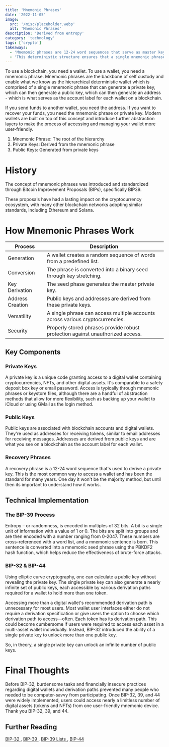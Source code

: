 ```yaml
---
title: 'Mnemonic Phrases'
date: '2022-11-05'
image:
  src: '/misc/placeholder.webp'
  alt: 'Mnemonic Phrases'
description: 'Derived from entropy'
category: 'technology'
tags: ['crypto']
takeaways:
  - 'Mnemonic phrases are 12-24 word sequences that serve as master keys for cryptocurrency wallets and are the foundation of the hierarchical deterministic wallet which we all know and love.'
  - 'This deterministic structure ensures that a single mnemonic phrase can generate an extensive array of wallet accounts, consistently producing the same sequence when input.'
---
```


To use a blockchain, you need a wallet. To use a wallet, you need a mnemonic phrase. Mnemonic phrases are the backbone of self custody and enable what we know as the hierarchical deterministic wallet which is comprised of a single mnemonic phrase that can generate a private key, which can then generate a public key, which can then generate an address - which is what serves as the account label for each wallet on a blockchain.

If you send funds to another wallet, you need the address. If you want to recover your funds, you need the mnemonic phrase or private key. Modern wallets are built on top of this concept and introduce further abstraction layers to make the process of accessing and managing your wallet more user-friendly.

1. Mnemonic Phrase: The root of the hierarchy
2. Private Keys: Derived from the mnemonic phrase
3. Public Keys: Generated from private keys

# History

The concept of mnemonic phrases was introduced and standardized through Bitcoin Improvement Proposals (BIPs), specifically BIP39.

These proposals have had a lasting impact on the cryptocurrency ecosystem, with many other blockchain networks adopting similar standards, including Ethereum and Solana.

# How Mnemonic Phrases Work

| Process          | Description                                                                    |
| ---------------- | ------------------------------------------------------------------------------ |
| Generation       | A wallet creates a random sequence of words from a predefined list.            |
| Conversion       | The phrase is converted into a binary seed through key stretching.             |
| Key Derivation   | The seed phase generates the master private key.                               |
| Address Creation | Public keys and addresses are derived from these private keys.                 |
| Versatility      | A single phrase can access multiple accounts across various cryptocurrencies.  |
| Security         | Properly stored phrases provide robust protection against unauthorized access. |

## Key Components

### Private Keys

A private key is a unique code granting access to a digital wallet containing cryptocurrencies, NFTs, and other digital assets. It's comparable to a safety deposit box key or email password. Access is typically through mnemonic phrases or keystore files, although there are a handful of abstraction methods that allow for more flexibility, such as backing up your wallet to iCloud or using GMail as the login method.

### Public Keys

Public keys are associated with blockchain accounts and digital wallets. They're used as addresses for receiving tokens, similar to email addresses for receiving messages. Addresses are derived from public keys and are what you see on a blockchain as the account label for each wallet.

### Recovery Phrases

A recovery phrase is a 12-24 word sequence that's used to derive a private key. This is the most common way to access a wallet and has been the standard for many years. One day it won't be the majority method, but until then its important to understand how it works.

## Technical Implementation

### The BIP-39 Process

Entropy – or randomness, is encoded in multiples of 32 bits. A bit is a single unit of information with a value of 1 or 0. The bits are split into groups and are then encoded with a number ranging from 0-2047. These numbers are cross-referenced with a word list, and a mnemonic sentence is born. This sentence is converted into a mnemonic seed phrase using the PBKDF2 hash function, which helps reduce the effectiveness of brute-force attacks.

### BIP-32 & BIP-44

Using elliptic curve cryptography, one can calculate a public key without revealing the private key. The single private key can also generate a nearly infinite set of public keys, each accessible by various derivation paths required for a wallet to hold more than one token.

Accessing more than a digital wallet's recommended derivation path is unnecessary for most users. Most wallet user interfaces either do not require a derivation specification or give users the option to choose which derivation path to access—often. Each token has its derivation path. This could become cumbersome if users were required to access each asset in a multi-asset wallet individually. Instead, BIP-32 introduced the ability of a single private key to unlock more than one public key.

So, in theory, a single private key can unlock an infinite number of public keys.

# Final Thoughts

Before BIP-32, burdensome tasks and financially insecure practices regarding digital wallets and derivation paths prevented many people who needed to be computer-savvy from participating. Once BIP-32, 39, and 44 were widely implemented, users could access nearly a limitless number of digital assets (tokens and NFTs) from one user-friendly mnemonic device. Thank you BIP-32, 39, and 44.

## Further Reading

[BIP-32 ](https://github.com/bitcoin/bips/blob/master/bip-0032.mediawiki), [BIP-39 ](https://github.com/bitcoin/bips/blob/master/bip-0039.mediawiki#Generating_the_mnemonic), [BIP-39 Lists ](https://github.com/bitcoin/bips/blob/master/bip-0039/bip-0039-wordlists.md), [BIP-44](https://github.com/bitcoin/bips/blob/master/bip-0044.mediawiki)
